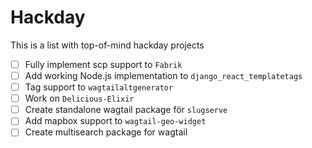 # Hackday

This is a list with top-of-mind hackday projects

- [ ] Fully implement scp support to `Fabrik`
- [ ] Add working Node.js implementation to `django_react_templatetags`
- [ ] Tag support to `wagtailaltgenerator`
- [ ] Work on `Delicious-Elixir`
- [ ] Create standalone wagtail package för `slugserve`
- [ ] Add mapbox support to `wagtail-geo-widget`
- [ ] Create multisearch package for wagtail
